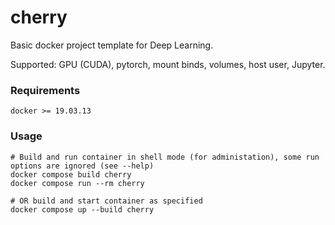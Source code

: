 # cherry
Basic docker project template for Deep Learning.

Supported: GPU (CUDA), pytorch, mount binds, volumes, host user, Jupyter.

### Requirements

```
docker >= 19.03.13
```

### Usage
```
# Build and run container in shell mode (for administation), some run options are ignored (see --help)
docker compose build cherry
docker compose run --rm cherry

# OR build and start container as specified
docker compose up --build cherry
```
